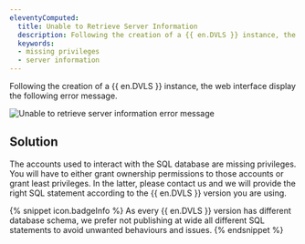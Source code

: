 ```yaml
---
eleventyComputed:
  title: Unable to Retrieve Server Information
  description: Following the creation of a {{ en.DVLS }} instance, the web interface display the following error message. Unable to retrieve server information.
  keywords:
  - missing privileges
  - server information
---
```

Following the creation of a {{ en.DVLS }} instance, the web interface display the following error message.

![Unable to retrieve server information error message](https://cdnweb.devolutions.net/docs/en/kb/KB8003.png)

## Solution

The accounts used to interact with the SQL database are missing privileges. You will have to either grant ownership permissions to those accounts or grant least privileges. In the latter, please contact us and we will provide the right SQL statement according to the {{ en.DVLS }} version you are using.

{% snippet icon.badgeInfo %}
As every {{ en.DVLS }} version has different database schema, we prefer not publishing at wide all different SQL statements to avoid unwanted behaviours and issues.
{% endsnippet %}
